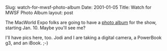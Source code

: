 Slug: watch-for-mwsf-photo-album
Date: 2001-01-05
Title: Watch for MWSF Photo Album
layout: post

The MacWorld Expo folks are going to have a <a href="http://www.macworldexpo.com/photoalbum.html">photo album</a> for the show, starting Jan. 10. Maybe you&#39;ll see me?

I&#39;ll have pics here, too. Jodi and I are taking a digital camera, a PowerBook g3, and an iBook. ;-)
